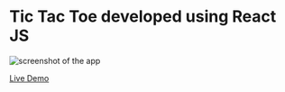 # Tic Tac Toe developed using React JS

![screenshot of the app](https://raw.githubusercontent.com/praveenorugantitech/praveenorugantitech-reactjs-projects/master/0_Projects/praveenorugantitech-tic-tac-toe/src/images/screenshot.PNG "Tic Tac Toe")


[Live Demo](https://praveen-tic-tac-toe-app.firebaseapp.com/)

